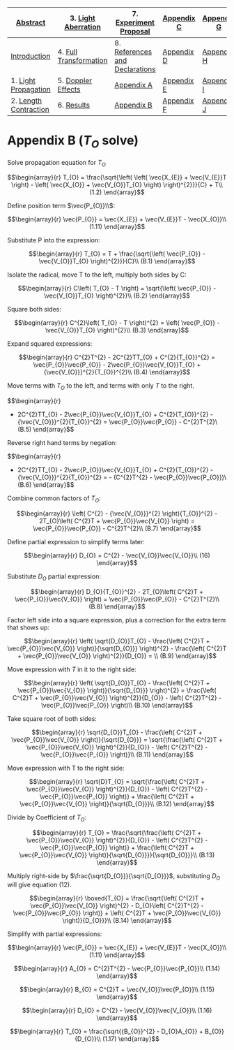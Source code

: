 
| [Abstract](LSP2-Abstract.md)                        | 3. [Light Aberration](LSP2-Light-Aberration.md)       | 7. [Experiment Proposal](LSP2-Experiment.md)                          | [Appendix C](LSP2-Appendix-C.md) | [Appendix G](LSP2-Appendix-G.md) |
| --------------------------------------------------- | ----------------------------------------------------- | --------------------------------------------------------------------- | -------------------------------- | -------------------------------- |
| [Introduction](LSP2-Interoduction.md)               | 4. [Full Transformation](LSP2-Full-Transformation.md) | 8. [References and Declarations](LSP2-References-and-Declarations.md) | [Appendix D](LSP2-Appendix-D.md) | [Appendix H](LSP2-Appendix-H.md) |
| 1. [Light Propagation](LSP2-Propagation.md)         | 5. [Doppler Effects](LSP2-Doppler.md)                 | [Appendix A](LSP2-Appendix-A.md)                                      | [Appendix E](LSP2-Appendix-E.md) | [Appendix I](LSP2-Appendix-I.md) |
| 2. [Length Contraction](LSP2-Length-Contraction.md) | 6. [Results](LSP2-Results.md)                         | [Appendix B](LSP2-Appendix-B.md)                                      | [Appendix F](LSP2-Appendix-F.md) | [Appendix J](LSP2-Appendix-J.md) |
# Appendix B ($T_O$ solve)

Solve propagation equation for $T_O$

$$\begin{array}{r}
T_{O} = \frac{\sqrt{\left( \left( \vec{X_{E}} + \vec{V_{E}}T \right) - \left( \vec{X_{O}} + \vec{V_{O}}T_{O} \right) \right)^{2}}}{C} + T\\ (1.2)
\end{array}$$

Define position term $\vec{P_{O}}\\$:

$$\begin{array}{r}
\vec{P_{O}} = \vec{X_{E}} + \vec{V_{E}}T - \vec{X_{O}}\\ (1.11)
\end{array}$$

Substitute P into the expression:

$$\begin{array}{r}
T_{O} = T + \frac{\sqrt{\left( \vec{P_{O}} - \vec{V_{O}}T_{O} \right)^{2}}}{C}\\ (B.1)
\end{array}$$

Isolate the radical, move T to the left, multiply both sides by C:

$$\begin{array}{r}
C\left( T_{O} - T \right) = \sqrt{\left( \vec{P_{O}} - \vec{V_{O}}T_{O} \right)^{2}}\\ (B.2)
\end{array}$$

Square both sides:

$$\begin{array}{r}
C^{2}\left( T_{O} - T \right)^{2} = \left( \vec{P_{O}} - \vec{V_{O}}T_{O} \right)^{2}\\ (B.3)
\end{array}$$

Expand squared expressions:

$$\begin{array}{r}
C^{2}T^{2} - 2C^{2}TT_{O} + C^{2}{T_{O}}^{2} = \vec{P_{O}}\vec{P_{O}} - 2\vec{P_{O}}\vec{V_{O}}T_{O} + {\vec{V_{O}}}^{2}{T_{O}}^{2}\\ (B.4)
\end{array}$$

Move terms with $T_O$ to the left, and terms with only *T*
to the right.

$$\begin{array}{r}
 - 2C^{2}TT_{O} - 2\vec{P_{O}}\vec{V_{O}}T_{O} + C^{2}{T_{O}}^{2} - {\vec{V_{O}}}^{2}{T_{O}}^{2} = \vec{P_{O}}\vec{P_{O}} - C^{2}T^{2}\\ (B.5)
\end{array}$$

Reverse right hand terms by negation:

$$\begin{array}{r}
 - 2C^{2}TT_{O} - 2\vec{P_{O}}\vec{V_{O}}T_{O} + C^{2}{T_{O}}^{2} - {\vec{V_{O}}}^{2}{T_{O}}^{2} = - (C^{2}T^{2} - \vec{P_{O}}\vec{P_{O}})\\ (B.6)
\end{array}$$

Combine common factors of $T_O$:

$$\begin{array}{r}
\left( C^{2} - {\vec{V_{O}}}^{2} \right){T_{O}}^{2} - 2T_{O}\left( C^{2}T + \vec{P_{O}}\vec{V_{O}} \right) = \vec{P_{O}}\vec{P_{O}} - C^{2}T^{2}\\ (B.7)
\end{array}$$

Define partial expression to simplify terms later:

$$\begin{array}{r}
D_{O} = C^{2} - \vec{V_{O}}\vec{V_{O}}\\ (16)
\end{array}$$

Substitute $D_O$ partial expression:

$$\begin{array}{r}
D_{O}{T_{O}}^{2} - 2T_{O}\left( C^{2}T + \vec{P_{O}}\vec{V_{O}} \right) = \vec{P_{O}}\vec{P_{O}} - C^{2}T^{2}\\ (B.8)
\end{array}$$

Factor left side into a square expression, plus a correction for the
extra term that shows up:

$$\begin{array}{r}
\left( \sqrt{D_{O}}T_{O} - \frac{\left( C^{2}T + \vec{P_{O}}\vec{V_{O}} \right)}{\sqrt{D_{O}}} \right)^{2} - \frac{\left( C^{2}T + \vec{P_{O}}\vec{V_{O}} \right)^{2}}{D_{O}} = \\ (B.9)
\end{array}$$

Move expression with $T$ in it to the right side:

$$\begin{array}{r}
\left( \sqrt{D_{O}}T_{O} - \frac{\left( C^{2}T + \vec{P_{O}}\vec{V_{O}} \right)}{\sqrt{D_{O}}} \right)^{2} = \frac{\left( C^{2}T + \vec{P_{O}}\vec{V_{O}} \right)^{2}}{D_{O}} - \left( C^{2}T^{2} - \vec{P_{O}}\vec{P_{O}} \right)\\ (B.10)
\end{array}$$

Take square root of both sides:

$$\begin{array}{r}
\sqrt{D_{O}}T_{O} - \frac{\left( C^{2}T + \vec{P_{O}}\vec{V_{O}} \right)}{\sqrt{D_{O}}} = \sqrt{\frac{\left( C^{2}T + \vec{P_{O}}\vec{V_{O}} \right)^{2}}{D_{O}} - \left( C^{2}T^{2} - \vec{P_{O}}\vec{P_{O}} \right)}\\ (B.11)
\end{array}$$

Move expression with T to the right side:

$$\begin{array}{r}
\sqrt{D}T_{O} = \sqrt{\frac{\left( C^{2}T + \vec{P_{O}}\vec{V_{O}} \right)^{2}}{D_{O}} - \left( C^{2}T^{2} - \vec{P_{O}}\vec{P_{O}} \right)} + \frac{\left( C^{2}T + \vec{P_{O}}\vec{V_{O}} \right)}{\sqrt{D_{O}}}\\ (B.12)
\end{array}$$

Divide by Coefficient of $T_O$:

$$\begin{array}{r}
T_{O} = \frac{\sqrt{\frac{\left( C^{2}T + \vec{P_{O}}\vec{V_{O}} \right)^{2}}{D_{O}} - \left( C^{2}T^{2} - \vec{P_{O}}\vec{P_{O}} \right)} + \frac{\left( C^{2}T + \vec{P_{O}}\vec{V_{O}} \right)}{\sqrt{D_{O}}}}{\sqrt{D_{O}}}\\ (B.13)
\end{array}$$

Multiply right-side by $\frac{\sqrt{D_{O}}}{\sqrt{D_{O}}}$,
substituting *D*<sub>*O*</sub> will give equation (12).

$$\begin{array}{r}
\boxed{T_{O} = \frac{\sqrt{\left( C^{2}T + \vec{P_{O}}\vec{V_{O}} \right)^{2} - D_{O}\left( C^{2}T^{2} - \vec{P_{O}}\vec{P_{O}} \right)} + \left( C^{2}T + \vec{P_{O}}\vec{V_{O}} \right)}{D_{O}}}\\ (B.14)
\end{array}$$

Simplify with partial expressions:

$$\begin{array}{r}
\vec{P_{O}} = \vec{X_{E}} + \vec{V_{E}}T - \vec{X_{O}}\\ (1.11)
\end{array}$$

$$\begin{array}{r}
A_{O} = C^{2}T^{2} - \vec{P_{O}}\vec{P_{O}}\\ (1.14)
\end{array}$$

$$\begin{array}{r}
B_{O} = C^{2}T + \vec{V_{O}}\vec{P_{O}}\\ (1.15)
\end{array}$$

$$\begin{array}{r}
D_{O} = C^{2} - \vec{V_{O}}\vec{V_{O}}\\ (1.16)
\end{array}$$

$$\begin{array}{r}
T_{O} = \frac{\sqrt{{B_{O}}^{2} - D_{O}A_{O}} + B_{O}}{D_{O}}\\ (1.17)
\end{array}$$
